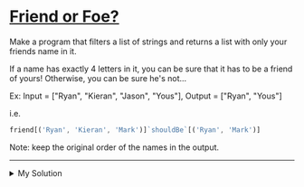 # [Friend or Foe?](https://www.codewars.com/kata/55b42574ff091733d900002f)

Make a program that filters a list of strings and returns a list with only your friends name in it.

If a name has exactly 4 letters in it, you can be sure that it has to be a friend of yours! Otherwise, you can be sure
he's not...

Ex: Input = ["Ryan", "Kieran", "Jason", "Yous"], Output = ["Ryan", "Yous"]

i.e.

```js
friend[('Ryan', 'Kieran', 'Mark')]`shouldBe`[('Ryan', 'Mark')]
```

Note: keep the original order of the names in the output.

---

<details><summary>My Solution</summary>

```js
function friend(friends) {
  // Filter the array to include only names with a length of 4
  return friends.filter(name => name.length === 4)
}
```

</details>